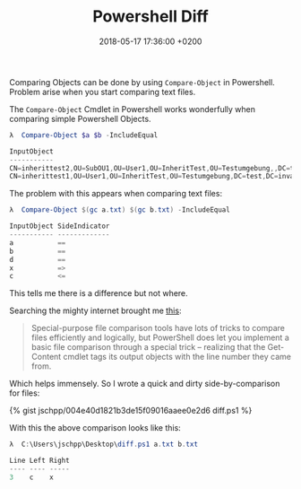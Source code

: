 ﻿---
layout: post
title: "Powershell Diff"
date: "2018-05-17 17:36:00 +0200"
---
Comparing Objects can be done by using `Compare-Object` in Powershell. Problem arise when you start comparing text files.

The `Compare-Object` Cmdlet in Powershell works wonderfully when comparing simple Powershell Objects.

```powershell
λ  Compare-Object $a $b -IncludeEqual

InputObject                                                                           SideIndicator
-----------                                                                           -------------
CN=inherittest2,OU=SubOU1,OU=User1,OU=InheritTest,OU=Testumgebung,,DC=test,DC=invalid =>
CN=inherittest1,OU=User1,OU=InheritTest,OU=Testumgebung,DC=test,DC=invalid            <=
```

The problem with this appears when comparing text files:

```powershell
λ  Compare-Object $(gc a.txt) $(gc b.txt) -IncludeEqual

InputObject SideIndicator
----------- -------------
a           ==
b           ==
d           ==
x           =>
c           <=
```

This tells me there is a difference but not where.

Searching the mighty internet brought me [this][mightyinternet]:

>Special-purpose file comparison tools have lots of tricks to compare files efficiently and logically, but PowerShell does let you implement a basic file comparison through a special trick – realizing that the Get-Content cmdlet tags its output objects with the line number they came from.

Which helps immensely. So I wrote a quick and dirty side-by-comparison for files:

{% gist jschpp/004e40d1821b3de15f09016aaee0e2d6 diff.ps1 %}

With this the above comparison looks like this:

```powershell
λ  C:\Users\jschpp\Desktop\diff.ps1 a.txt b.txt

Line Left Right
---- ---- -----
3    c    x
```


[mightyinternet]: http://www.leeholmes.com/blog/2013/11/29/using-powershell-to-compare-diff-files/
